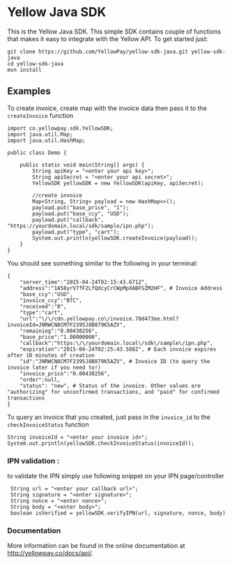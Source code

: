 Yellow Java SDK
=====================
This is the Yellow Java SDK. This simple SDK contains couple of functions that makes it easy to integrate with the Yellow API. To get started just:

```
git clone https://github.com/YellowPay/yellow-sdk-java.git yellow-sdk-java
cd yellow-sdk-java
mvn install
```

Examples
---------

To create invoice, create map with the invoice data then pass it to the `createInvoice` function

```
import co.yellowpay.sdk.YellowSDK;
import java.util.Map;
import java.util.HashMap;

public class Demo {
    
    public static void main(String[] args) {
        String apiKey = "<enter your api key>";
        String apiSecret = "<enter your api secret>";
        YellowSDK yellowSDK = new YellowSDK(apiKey, apiSecret);
        
        //create invoice
        Map<String, String> payload = new HashMap<>();
        payload.put("base_price", "1");
        payload.put("base_ccy", "USD");
        payload.put("callback", "https://yourdomain.local/sdk/sample/ipn.php");
        payload.put("type", "cart");
        System.out.println(yellowSDK.createInvoice(payload));
    }
}
```

You should see something similar to the following in your terminal:

```
{
    "server_time":"2015-04-24T02:15:43.671Z",
    "address":"1A58yrV7fF2LfQdcyCrCWpMpXABFSZM2HF", # Invoice Address
    "base_ccy":"USD",
    "invoice_ccy":"BTC",
    "received":"0",
    "type":"cart",
    "url":"\/\/cdn.yellowpay.co\/invoice.70d473ee.html?invoiceId=JNRWCN8CM7F2395J8B879K5AZV",
    "remaining":"0.00430256",
    "base_price":"1.00000000",
    "callback":"https:\/\/yourdomain.local\/sdk\/sample\/ipn.php",
    "expiration":"2015-04-24T02:25:43.588Z", # Each invoice expires after 10 minutes of creation
    "id":"JNRWCN8CM7F2395J8B879K5AZV", # Invoice ID (to query the invoice later if you need to!)
    "invoice_price":"0.00430256",
    "order":null,
    "status": "new", # Status of the invoice. Other values are "authorizing" for unconfirmed transactions, and "paid" for confirmed transactions
}
```

To query an invoice that you created, just pass in the `invoice_id` to the `checkInvoiceStatus` function

```
String invoiceId = "<enter your invoice id>";
System.out.println(yellowSDK.checkInvoiceStatus(invoiceId));
```

### IPN validation :
 to validate the IPN simply use following snippet on your IPN page/controller 
```
 String url = "<enter your callback url>";
 String signature = "<enter signature>";
 String nonce = "<enter nonce>";
 String body = "<enter body>";
 boolean isVerified = yellowSDK.verifyIPN(url, signature, nonce, body)
```

### Documentation

More information can be found in the online documentation at
http://yellowpay.co/docs/api/.
